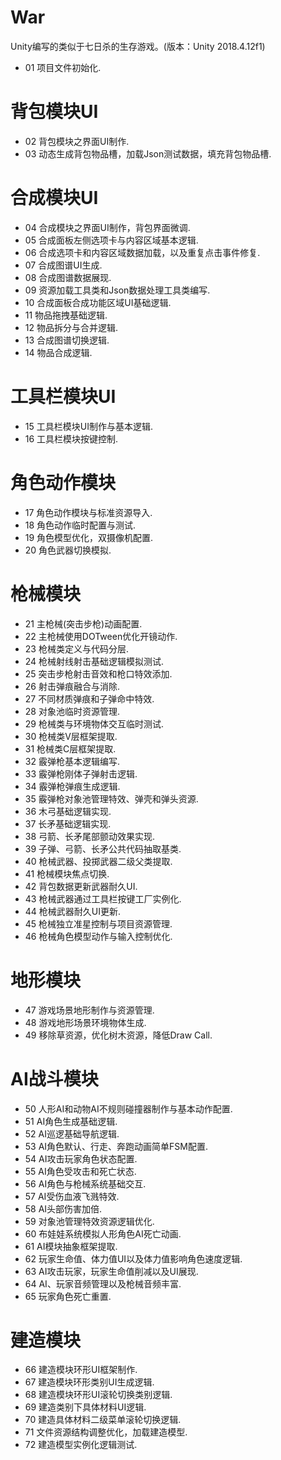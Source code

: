 # War
Unity编写的类似于七日杀的生存游戏。(版本：Unity 2018.4.12f1)

* 01 项目文件初始化.
#
# 背包模块UI
* 02 背包模块之界面UI制作.
* 03 动态生成背包物品槽，加载Json测试数据，填充背包物品槽.

#
# 合成模块UI
* 04 合成模块之界面UI制作，背包界面微调.
* 05 合成面板左侧选项卡与内容区域基本逻辑.
* 06 合成选项卡和内容区域数据加载，以及重复点击事件修复.
* 07 合成图谱UI生成.
* 08 合成图谱数据展现.
* 09 资源加载工具类和Json数据处理工具类编写.
* 10 合成面板合成功能区域UI基础逻辑.
* 11 物品拖拽基础逻辑.
* 12 物品拆分与合并逻辑.
* 13 合成图谱切换逻辑.
* 14 物品合成逻辑.

#
# 工具栏模块UI
* 15 工具栏模块UI制作与基本逻辑.
* 16 工具栏模块按键控制.

#
# 角色动作模块
* 17 角色动作模块与标准资源导入.
* 18 角色动作临时配置与测试.
* 19 角色模型优化，双摄像机配置.
* 20 角色武器切换模拟.

#
# 枪械模块
* 21 主枪械(突击步枪)动画配置.
* 22 主枪械使用DOTween优化开镜动作.
* 23 枪械类定义与代码分层.
* 24 枪械射线射击基础逻辑模拟测试.
* 25 突击步枪射击音效和枪口特效添加.
* 26 射击弹痕融合与消除.
* 27 不同材质弹痕和子弹命中特效.
* 28 对象池临时资源管理.
* 29 枪械类与环境物体交互临时测试.
* 30 枪械类V层框架提取.
* 31 枪械类C层框架提取.
* 32 霰弹枪基本逻辑编写.
* 33 霰弹枪刚体子弹射击逻辑.
* 34 霰弹枪弹痕生成逻辑.
* 35 霰弹枪对象池管理特效、弹壳和弹头资源.
* 36 木弓基础逻辑实现.
* 37 长矛基础逻辑实现.
* 38 弓箭、长矛尾部颤动效果实现.
* 39 子弹、弓箭、长矛公共代码抽取基类.
* 40 枪械武器、投掷武器二级父类提取.
* 41 枪械模块焦点切换.
* 42 背包数据更新武器耐久UI.
* 43 枪械武器通过工具栏按键工厂实例化.
* 44 枪械武器耐久UI更新.
* 45 枪械独立准星控制与项目资源管理.
* 46 枪械角色模型动作与输入控制优化.

#
# 地形模块
* 47 游戏场景地形制作与资源管理.
* 48 游戏地形场景环境物体生成.
* 49 移除草资源，优化树木资源，降低Draw Call.

#
# AI战斗模块
* 50 人形AI和动物AI不规则碰撞器制作与基本动作配置.
* 51 AI角色生成基础逻辑.
* 52 AI巡逻基础导航逻辑.
* 53 AI角色默认、行走、奔跑动画简单FSM配置.
* 54 AI攻击玩家角色状态配置.
* 55 AI角色受攻击和死亡状态.
* 56 AI角色与枪械系统基础交互.
* 57 AI受伤血液飞溅特效.
* 58 AI头部伤害加倍.
* 59 对象池管理特效资源逻辑优化.
* 60 布娃娃系统模拟人形角色AI死亡动画.
* 61 AI模块抽象框架提取.
* 62 玩家生命值、体力值UI以及体力值影响角色速度逻辑.
* 63 AI攻击玩家，玩家生命值削减以及UI展现.
* 64 AI、玩家音频管理以及枪械音频丰富.
* 65 玩家角色死亡重置.

#
# 建造模块
* 66 建造模块环形UI框架制作.
* 67 建造模块环形类别UI生成逻辑.
* 68 建造模块环形UI滚轮切换类别逻辑.
* 69 建造类别下具体材料UI逻辑.
* 70 建造具体材料二级菜单滚轮切换逻辑.
* 71 文件资源结构调整优化，加载建造模型.
* 72 建造模型实例化逻辑测试.